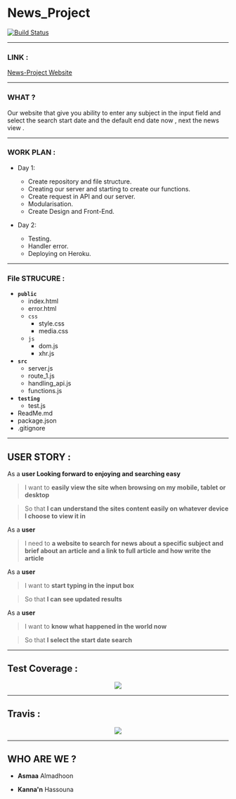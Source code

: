 # News_Project

[![Build Status](https://travis-ci.org/FACG5/News-Project.svg?branch=master)](https://travis-ci.org/FACG5/News-Project)

---

### LINK :
[News-Project Website](https://news-project2.herokuapp.com/)

---

### WHAT ?

Our website that give you ability to enter any subject in the input field and select the search start date and the default end date now , next  the news view .

---


### WORK PLAN :

* Day 1:

   *  Create repository and file structure.
   *  Creating our server and starting to create our functions.
   *  Create request in API and our server.
   *  Modularisation.
   *  Create Design and Front-End.


* Day 2:

  * Testing.
  * Handler error.
  * Deploying on Heroku.

---

### File STRUCURE :

- **`public`**
  - index.html
  - error.html
  - `css`
      - style.css
      - media.css
  - `js`
      - dom.js
      - xhr.js
-  **`src`**
    -  server.js
    -  route_1.js
    -  handling_api.js
    -  functions.js
-  **`testing`**
    - test.js
- ReadMe.md
- package.json
- .gitignore

---


## USER STORY :

As a **user Looking forward to enjoying and searching easy**
>I want to **easily view the site when browsing on my mobile, tablet or desktop**
<!-- -->
>So that **I can understand the sites content easily on whatever device I choose to view it in**

As a **user**
>I need to **a website to search for news about a specific subject
>and brief about an article and a link to full article and how write the article**
<!-- -->

As a **user**
>I want to **start typing in the input box**
<!-- -->
>So that **I can see updated results**

As a **user**
>I want to **know what happened in the world now**
<!-- -->
>So that **I select the start date search**

---

## Test Coverage :

<p align="center">
  <img src="http://www12.0zz0.com/2018/08/01/16/383637691.png">
</p>

---

## Travis :

<p align="center">
  <img src="http://www6.0zz0.com/2018/08/01/16/427415131.png">
</p>

---

## WHO ARE WE ?

 * **Asmaa** Almadhoon

 * **Kanna'n** Hassouna
